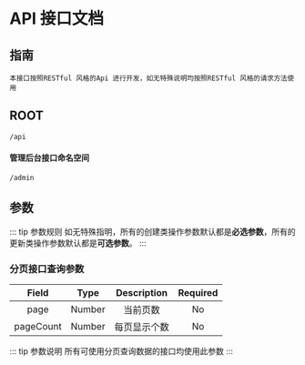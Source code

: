 # API 接口文档

## 指南

```
本接口按照RESTful 风格的Api 进行开发，如无特殊说明均按照RESTful 风格的请求方法使用
```

## ROOT

`/api`

#### 管理后台接口命名空间

`/admin`

## 参数

::: tip 参数规则
如无特殊指明，所有的创建类操作参数默认都是**必选参数**，所有的更新类操作参数默认都是**可选参数**。
:::

### 分页接口查询参数

|   Field   |  Type  | Description  | Required |
| :-------: | :----: | :----------: | :------: |
|   page    | Number |   当前页数   |    No    |
| pageCount | Number | 每页显示个数 |    No    |

::: tip 参数说明
所有可使用分页查询数据的接口均使用此参数
:::
